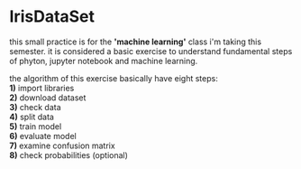 # IrisDataSet
this small practice is for the **'machine learning'** class i'm taking this semester.
it is considered a basic exercise to understand fundamental steps of phyton, jupyter notebook and machine learning.

the algorithm of this exercise basically have eight steps:  
**1)** import libraries   
**2)** download dataset  
**3)** check data  
**4)** split data  
**5)** train model  
**6)** evaluate model  
**7)** examine confusion matrix  
**8)** check probabilities (optional)  
